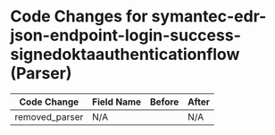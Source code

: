 # Code Changes for symantec-edr-json-endpoint-login-success-signedoktaauthenticationflow (Parser)

| Code Change | Field Name | Before | After |
|-------------|------------|--------|-------|
| removed_parser | N/A |  | N/A |